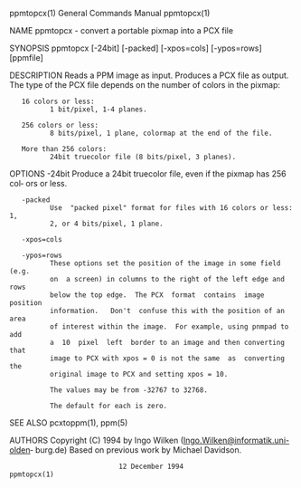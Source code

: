 ppmtopcx(1)                General Commands Manual                ppmtopcx(1)

NAME
       ppmtopcx - convert a portable pixmap into a PCX file

SYNOPSIS
       ppmtopcx [-24bit] [-packed] [-xpos=cols] [-ypos=rows] [ppmfile]

DESCRIPTION
       Reads  a PPM image as input.  Produces a PCX file as output.  The type
       of the PCX file depends on the number of colors in the pixmap:

       16 colors or less:
              1 bit/pixel, 1-4 planes.

       256 colors or less:
              8 bits/pixel, 1 plane, colormap at the end of the file.

       More than 256 colors:
              24bit truecolor file (8 bits/pixel, 3 planes).

OPTIONS
       -24bit Produce a 24bit truecolor file, even if the pixmap has 256 col‐
              ors or less.

       -packed
              Use  "packed pixel" format for files with 16 colors or less: 1,
              2, or 4 bits/pixel, 1 plane.

       -xpos=cols

       -ypos=rows
              These options set the position of the image in some field (e.g.
              on  a screen) in columns to the right of the left edge and rows
              below the top edge.  The PCX  format  contains  image  position
              information.   Don't  confuse this with the position of an area
              of interest within the image.  For example, using pnmpad to add
              a  10  pixel  left  border to an image and then converting that
              image to PCX with xpos = 0 is not the same  as  converting  the
              original image to PCX and setting xpos = 10.

              The values may be from -32767 to 32768.

              The default for each is zero.

SEE ALSO
       pcxtoppm(1), ppm(5)

AUTHORS
       Copyright  (C)  1994 by Ingo Wilken (Ingo.Wilken@informatik.uni-olden‐
       burg.de)
       Based on previous work by Michael Davidson.

                               12 December 1994                   ppmtopcx(1)
